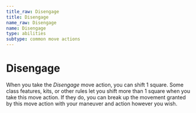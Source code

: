 ```yaml
---
title_raw: Disengage
title: Disengage
name_raw: Disengage
name: Disengage
type: abilities
subtype: common move actions
---
```


# Disengage

When you take the *Disengage* move action, you can shift 1 square. Some class features, kits, or other rules let you shift more than 1 square when you take this move action. If they do, you can break up the movement granted by this move action with your maneuver and action however you wish.
